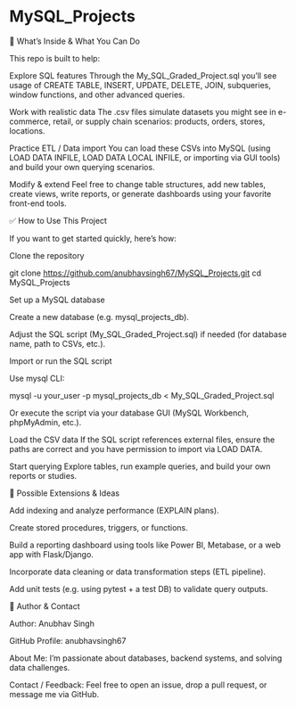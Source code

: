 # MySQL_Projects

🧰 What’s Inside & What You Can Do

This repo is built to help:

Explore SQL features
Through the My_SQL_Graded_Project.sql you’ll see usage of CREATE TABLE, INSERT, UPDATE, DELETE, JOIN, subqueries, window functions, and other advanced queries.

Work with realistic data
The .csv files simulate datasets you might see in e-commerce, retail, or supply chain scenarios: products, orders, stores, locations.

Practice ETL / Data import
You can load these CSVs into MySQL (using LOAD DATA INFILE, LOAD DATA LOCAL INFILE, or importing via GUI tools) and build your own querying scenarios.

Modify & extend
Feel free to change table structures, add new tables, create views, write reports, or generate dashboards using your favorite front-end tools.

✅ How to Use This Project

If you want to get started quickly, here’s how:

Clone the repository

git clone https://github.com/anubhavsingh67/MySQL_Projects.git
cd MySQL_Projects


Set up a MySQL database

Create a new database (e.g. mysql_projects_db).

Adjust the SQL script (My_SQL_Graded_Project.sql) if needed (for database name, path to CSVs, etc.).

Import or run the SQL script

Use mysql CLI:

mysql -u your_user -p mysql_projects_db < My_SQL_Graded_Project.sql


Or execute the script via your database GUI (MySQL Workbench, phpMyAdmin, etc.).

Load the CSV data
If the SQL script references external files, ensure the paths are correct and you have permission to import via LOAD DATA.

Start querying
Explore tables, run example queries, and build your own reports or studies.

🧠 Possible Extensions & Ideas

Add indexing and analyze performance (EXPLAIN plans).

Create stored procedures, triggers, or functions.

Build a reporting dashboard using tools like Power BI, Metabase, or a web app with Flask/Django.

Incorporate data cleaning or data transformation steps (ETL pipeline).

Add unit tests (e.g. using pytest + a test DB) to validate query outputs.

🙋 Author & Contact

Author: Anubhav Singh

GitHub Profile: anubhavsingh67

About Me: I’m passionate about databases, backend systems, and solving data challenges.

Contact / Feedback: Feel free to open an issue, drop a pull request, or message me via GitHub.
